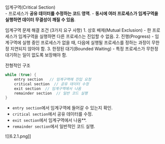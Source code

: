 임계구역(Critical Section)   
    - 프로세스가 **공유 데이터를 수정하는 코드 영역**.
    - **동시에 여러 프로세스가 임계구역을 실행하면 데이터 무결성이 깨질 수 있음**.

임계구역 문제 해결 조건 (3가지 요구 사항)
    1. 상호 배제(Mutual Exclusion)
        - 한 프로세스가 임계구역을 실행하면 다른 프로세스는 진입할 수 없음.
    2. 진행(Progress)
        - 임계구역에 실행 중인 프로세스가 없을 때, 다음에 실행될 프로세스를 정하는 과정이 무한정 지연되지 않아야 함.
    3. 한정된 대기(Bounded Waiting)
        - 특정 프로세스가 무한정 대기하는 일이 없도록 보장해야 함.

전형적인 구조
``` c
while (true) {
    entry section   // 임계구역에 진입 요청
    critical section  // 공유 데이터 수정
    exit section  // 임계구역에서 나옴
    remainder section  // 일반 코드 실행
}

```
- `entry section`에서 임계구역에 들어갈 수 있는지 확인.
- `critical section`에서 공유 데이터를 수정.
- `exit section`에서 임계구역에서 나옴**.
- `remainder section`에서 일반적인 코드 실행.

![[6.2.1.png]]